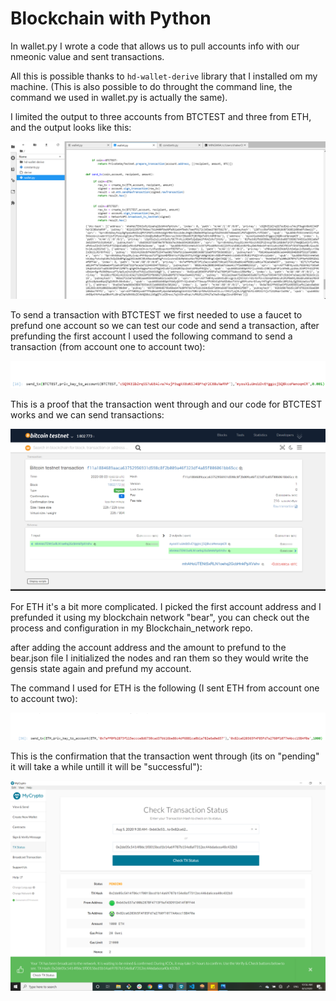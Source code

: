 # Blockchain with Python

In wallet.py I wrote a code that allows us to pull accounts info with our nmeonic value and sent transactions.

All this is possible thanks to `hd-wallet-derive` library that I installed om my machine. (This is also possible to do throught the command line, the command we used in wallet.py is actually the same).

I limited the output to three accounts from BTCTEST and three from ETH, and the output looks like this:

![json](img/json.png)

To send a transaction with BTCTEST we first needed to use a faucet to prefund one account so we can test our code and send a transaction, after prefunding the first account I used the following command to send a transaction (from account one to account two):

![btc](img/btctest.png)

This is a proof that the transaction went through and our code for BTCTEST works and we can send transactions:

![txbtc](img/btctx.png)


For ETH it's a bit more complicated. I picked the first account address and I prefunded it using my blockchain network "bear", you can check out the process and configuration in my Blockchain_network repo.

after adding the account address and the amount to prefund to the bear.json file I initialized the nodes and ran them so they would write the gensis state again and prefund my account.

The command I used for ETH is the following (I sent ETH from account one to account two):

![eth](img/eth.png)

This is the confirmation that the transaction went through (its on "pending" it will take a while untill it will be "successful"):

![txeth](img/ethtx.png)









